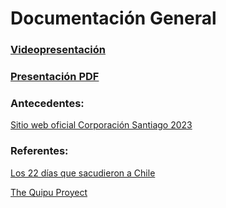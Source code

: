 # Documentación General

### [Videopresentación]()

### [Presentación PDF](https://acrobat.adobe.com/id/urn:aaid:sc:US:0d09dfda-c143-4363-b17f-b179f2d903a0)

### Antecedentes:

[Sitio web oficial Corporación Santiago 2023](https://santiago2023.org/es)

### Referentes:

[Los 22 días que sacudieron a Chile](https://especiales.latercera.com/22-dias-que-sacudieron-a-chile/)

[The Quipu Proyect](https://interactive.quipu-project.com/#/en/quipu/intro)



